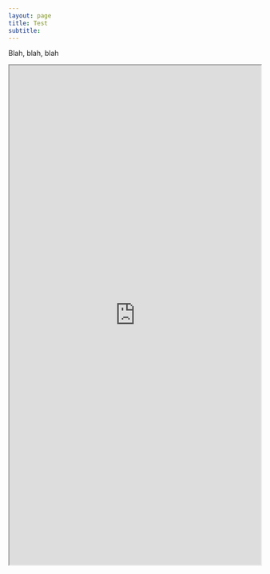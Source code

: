 ```yaml
---
layout: page
title: Test
subtitle:
---
```


Blah, blah, blah
<iframe src="https://billpetti.shinyapps.io/edge_shiny/" width="100%" height="1000px"></iframe>
